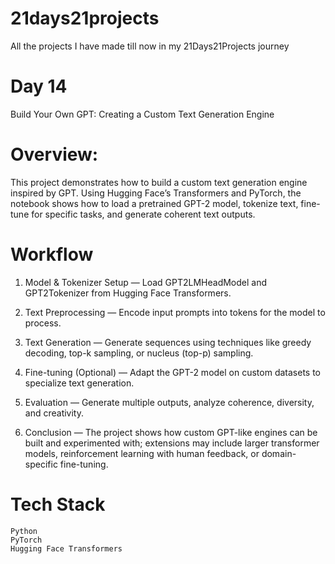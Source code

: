 # 21days21projects

  All the projects I have made till now in my 21Days21Projects journey

# Day 14
  Build Your Own GPT: Creating a Custom Text Generation Engine

# Overview: 
  This project demonstrates how to build a custom text generation engine inspired by GPT. Using Hugging Face’s Transformers and PyTorch, the notebook shows how to   load a pretrained GPT-2 model, tokenize text, fine-tune for specific tasks, and generate coherent text outputs.

# Workflow

  1) Model & Tokenizer Setup — Load GPT2LMHeadModel and GPT2Tokenizer from Hugging Face Transformers.
  
  2) Text Preprocessing — Encode input prompts into tokens for the model to process.
  
  3) Text Generation — Generate sequences using techniques like greedy decoding, top-k sampling, or nucleus (top-p) sampling.
  
  4) Fine-tuning (Optional) — Adapt the GPT-2 model on custom datasets to specialize text generation.
  
  5) Evaluation — Generate multiple outputs, analyze coherence, diversity, and creativity.
  
  6) Conclusion — The project shows how custom GPT-like engines can be built and experimented with; extensions may include larger transformer models, reinforcement   learning with human feedback, or domain-specific fine-tuning.

# Tech Stack

    Python  
    PyTorch  
    Hugging Face Transformers  

